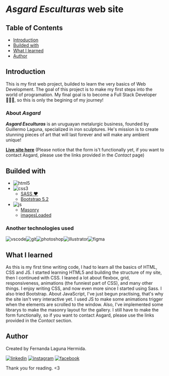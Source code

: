 # *Asgard Esculturas* web site

## Table of Contents
- [Introduction](#introduction)
- [Builded with](#buided-with)
- [What I learned](#what-i-learned)
- [Author](#author)

## Introduction

This is my first web project, builded to learn the very basics of Web Development. The goal of this project is to make my first steps into the world of programation. My final goal is to become a Full Stack Developer 👩🏻‍💻, so this is only the begining of my journey!

### About *Asgard*

***Asgard Esculturas*** is an uruguayan metalurgic business, founded by Guillermo Laguna, specialized in iron sculptures. He's mission is to create stunning pieces of art that will last forever and will make any ambient unique! 

[**Live site here**](https://ferlagher.github.io/Asgard-Laguna/)
(Please notice that the form is't functionally yet, if you want to contact Asgard, please use the links provided in the *Contact* page)

## Builded with
- ![html5]
- ![css3]
    - [SASS ♥](https://sass-lang.com)
    - [Bootstrap 5.2](https://getbootstrap.com)
- ![js]
    - [Masonry](https://masonry.desandro.com)
    - [imagesLoaded](https://imagesloaded.desandro.com)

### Another technologies used

![vscode]![git]![photoshop]![illustrator]![figma]

## What I learned
As this is my first time writing code, I had to learn all the basics of HTML, CSS and JS.
I started learning HTML5 and building the structure of my site, then I continued with CSS. I leaned a lot about flexbox, grid, responsiveness, animations (the funniest part of CSS), and many other things. I enjoy writing CSS, and now even more since I started using Sass. I also tried Bootstrap. 
About JavaScript, I've just begun practising, that's why the site isn't very interactive yet. I used JS to make some animations trigger when the elements are scrolled to the window. Also, I've implemented some librarys to make the masonry layout for the gallery. I still have to make the form functionally, so if you want to contact Asgard, please use the links provided in the *Contact* section.

## Author

Created by Fernanda Laguna Hermida.

[![linkedin]](https://www.linkedin.com/in/ferlagher) [![instagram]](https://www.instagram.com/ferlagher) [![facebook]](https://www.facebook.com/ferlagher)

Thank you for reading. <3

[screenshot]: images/screenshot.png
[repo-size]: https://img.shields.io/github/repo-size/ferlagher/Asgard-Laguna?color=red&style=flat-square
[total-lines]: https://img.shields.io/tokei/lines/github/ferlagher/Asgard-Laguna?color=red&style=flat-square
[css3]: https://img.shields.io/badge/CSS3-1572B6?style=for-the-badge&logo=css3&logoColor=white
[html5]: https://img.shields.io/badge/HTML5-E34F26?style=for-the-badge&logo=html5&logoColor=white
[js]: https://img.shields.io/badge/JavaScript-323330?style=for-the-badge&logo=javascript&logoColor=F7DF1E
[git]: https://img.shields.io/badge/GIT-E44C30?style=flat-square&logo=git&logoColor=white
[photoshop]: https://img.shields.io/badge/Adobe%20Photoshop-31A8FF?style=flat-square&logo=Adobe%20Photoshop&logoColor=white
[illustrator]: https://img.shields.io/badge/Adobe%20Illustrator-FF9A00?style=flat-square&logo=adobe%20illustrator&logoColor=white
[figma]: https://img.shields.io/badge/Figma-F24E1E?style=flat-square&logo=figma&logoColor=white
[vscode]:https://img.shields.io/badge/VSCode-0078D4?style=flat-square&logo=visual%20studio%20code&logoColor=white
[linkedin]: https://img.shields.io/badge/LinkedIn-0077B5?style=flat-square&logo=linkedin&logoColor=white
[instagram]: https://img.shields.io/badge/Instagram-E4405F?style=flat-square&logo=instagram&logoColor=white
[facebook]: https://img.shields.io/badge/Facebook-1877F2?style=flat-square&logo=facebook&logoColor=white